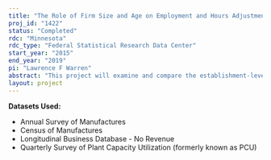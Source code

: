 ```yaml
---
title: "The Role of Firm Size and Age on Employment and Hours Adjustments"
proj_id: "1422"
status: "Completed"
rdc: "Minnesota"
rdc_type: "Federal Statistical Research Data Center"
start_year: "2015"
end_year: "2019"
pi: "Lawrence F Warren"
abstract: "This project will examine and compare the establishment-level responses of labor demand to productivity and business cycle fluctuations using the Annual Survey of Manufactures (ASM), Census of Manufactures (CM), and the Quarterly Survey of Plant Capacity Utilization (QPC). The growth rates of production hours per worker, revenue, and employment by establishment size and age classification will be calculated for both the QPC and ASM/CM. The research will document the correlation of these establishment-class growth rates in hours, productivity, and employment with aggregate and regional business conditions. Using multiple econometric techniques, the project will document the differences in volatility, correlation, and magnitudes of the hours and employment adjustments of establishments by age and size categories. The study will also provide estimates for the revenue productivity of establishments in the ASM/CM data, controlling for the endogeneity of productivity and intermediate input demand. In addition, this project will examine the quality of voluntary responses in the QPC relative to the mandatory ASM/CM in several ways. "
layout: project
---
```


**Datasets Used:**

  - Annual Survey of Manufactures 
  - Census of Manufactures 
  - Longitudinal Business Database - No Revenue 
  - Quarterly Survey of Plant Capacity Utilization (formerly known as PCU) 

